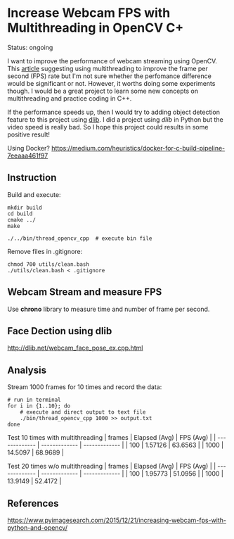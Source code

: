 # Increase Webcam FPS with Multithreading in OpenCV C+
Status: ongoing

I want to improve the performance of webcam streaming using OpenCV. This [article](https://www.pyimagesearch.com/2015/12/21/increasing-webcam-fps-with-python-and-opencv/) suggesting using multithreading to improve the frame per second (FPS) rate but I'm not sure whether the perfomance difference would be significant or not. However, it worths doing some experiments though. I would be a great project to learn some new concepts on multithreading and practice coding in C++.

If the performance speeds up, then I would try to adding object detection feature to this project using [dlib](http://dlib.net/). I did a project using *dlib* in Python but the video speed is really bad. So I hope this project could results in some positive result!

Using Docker? https://medium.com/heuristics/docker-for-c-build-pipeline-7eeaaa461f97

## Instruction
Build and execute:
```shell
mkdir build
cd build
cmake ../
make

./../bin/thread_opencv_cpp  # execute bin file
```

Remove files in .gitignore:
```shell
chmod 700 utils/clean.bash
./utils/clean.bash < .gitignore
```

## Webcam Stream and measure FPS
Use **chrono** library to measure time and number of frame per second. 


## Face Dection using dlib
http://dlib.net/webcam_face_pose_ex.cpp.html


## Analysis
Stream 1000 frames for 10 times and record the data:
```shell
# run in terminal
for i in {1..10}; do
    # execute and direct output to text file
    ./bin/thread_opencv_cpp 1000 >> output.txt
done
```
Test 10 times with multithreading
| frames        | Elapsed (Avg) | FPS (Avg)     |
| ------------- | ------------- | ------------- |
| 100           | 1.57126       | 63.6563        |
| 1000          | 14.5097       | 68.9689       |


Test 20 times w/o multithreading
| frames        | Elapsed (Avg) | FPS (Avg)     |
| ------------- | ------------- | ------------- |
| 100           | 1.95773       | 51.0956       |
| 1000          | 13.9149       | 52.4172       |




## References
https://www.pyimagesearch.com/2015/12/21/increasing-webcam-fps-with-python-and-opencv/